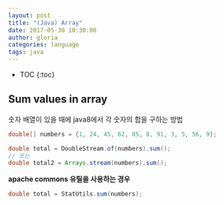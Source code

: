 ```yaml
---
layout: post
title: "(Java) Array"
date: 2017-05-30 10:30:00
author: gloria
categories: language
tags: java
---
```


* TOC
{:toc}

## Sum values in array
숫자 배열이 있을 때에 java8에서 각 숫자의 합을 구하는 방법

```java
double[] numbers = {1, 24, 45, 62, 85, 8, 91, 3, 5, 56, 9};

double total = DoubleStream.of(numbers).sum();
// 또는
double total2 = Arrays.stream(numbers).sum();
```

**apache commons 유틸을 사용하는 경우**
```java
double total = StatUtils.sum(numbers);
```
